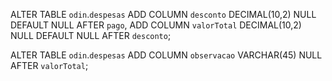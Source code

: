 ALTER TABLE `odin`.`despesas` 
ADD COLUMN `desconto` DECIMAL(10,2) NULL DEFAULT NULL AFTER `pago`,
ADD COLUMN `valorTotal` DECIMAL(10,2) NULL DEFAULT NULL AFTER `desconto`;


ALTER TABLE `odin`.`despesas` 
ADD COLUMN `observacao` VARCHAR(45) NULL AFTER `valorTotal`;